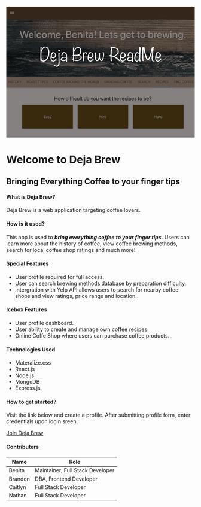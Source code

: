![GitHub Logo](/images/readMe_header.png)

# Welcome to Deja Brew
## Bringing Everything Coffee to your finger tips

#### What is Deja Brew?
Deja Brew is a web application targeting coffee lovers. 

#### How is it used?
This app is used to **_bring everything coffee to your finger tips._** Users can learn more about the history of coffee, view coffee brewing methods, search for local coffee shop ratings and much more!

#### Special Features
* User profile required for full access.
* User can search brewing methods database by preparation difficulty.
* Intergration with Yelp API allows users to search for nearby coffee shops and view ratings, price range and location. 

#### Icebox Features
* User profile dashboard.
* User ability to create and manage own coffee recipes.
* Online Coffe Shop where users can purchase coffee products.

#### Technologies Used
* Materalize.css
* React.js
* Node.js
* MongoDB
* Express.js

#### How to get started?
Visit the link below and create a profile. After submitting profile form, enter credentials upon login sreen.

[Join Deja Brew](https://deja-brew.herokuapp.com)

#### Contributers
Name | Role
------------ | -------------
Benita | Maintainer, Full Stack Developer
Brandon | DBA, Frontend Developer
Caitlyn | Full Stack Developer
Nathan | Full Stack Developer
